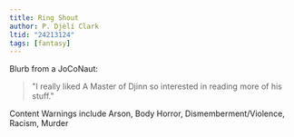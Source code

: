 ```yaml
---
title: Ring Shout
author: P. Djèlí Clark
ltid: "24213124"
tags: [fantasy]
---
```


Blurb from a JoCoNaut:

> "I really liked A Master of Djinn so interested in reading more of his stuff."

Content Warnings include Arson, Body Horror, Dismemberment/Violence, Racism,
Murder
